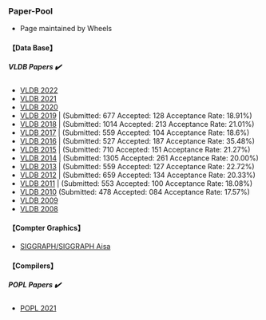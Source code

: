 ### Paper-Pool

* Page maintained by Wheels

#### 【Data Base】

#####  VLDB Papers :heavy_check_mark:


  * [VLDB 2022](http://vldb.org/pvldb/volumes/15)  
  * [VLDB 2021](https://www.aminer.cn/conf/611e57c792c7f9be2121cf6e)
  * [VLDB 2020](http://vldb.org/pvldb/volumes/13)
  * [VLDB 2019](http://vldb.org/pvldb/volumes/12)  |  (Submitted:  677     Accepted:   128    Acceptance Rate:  18.91%)
  * [VLDB 2018](http://vldb.org/pvldb/volumes/11)  |  (Submitted:  1014    Accepted:   213    Acceptance Rate:  21.01%)
  * [VLDB 2017](http://vldb.org/pvldb/volumes/10)  |  (Submitted:  559     Accepted:   104    Acceptance Rate:  18.6%)
  * [VLDB 2016](http://vldb.org/pvldb/volumes/9)   |  (Submitted:  527     Accepted:   187    Acceptance Rate:  35.48%)
  * [VLDB 2015](http://vldb.org/pvldb/volumes/8)   |  (Submitted:  710     Accepted:   151    Acceptance Rate:  21.27%)
  * [VLDB 2014](http://vldb.org/pvldb/volumes/7)   |  (Submitted:  1305    Accepted:   261    Acceptance Rate:  20.00%)
  * [VLDB 2013](http://vldb.org/pvldb/volumes/6)   |  (Submitted:  559     Accepted:   127    Acceptance Rate:  22.72%)
  * [VLDB 2012](http://vldb.org/pvldb/volumes/5)   |  (Submitted:  659     Accepted:   134    Acceptance Rate:  20.33%)
  * [VLDB 2011](http://vldb.org/pvldb/volumes/4)   |  (Submitted:  553     Accepted:   100    Acceptance Rate:  18.08%)
  * [VLDB 2010](http://vldb.org/pvldb/volumes/3)     (Submitted:   478     Accepted:   084    Acceptance Rate:  17.57%)
  * [VLDB 2009](http://vldb.org/pvldb/volumes/2)
  * [VLDB 2008](http://vldb.org/pvldb/volumes/1) 

#### 【Compter Graphics】

* [SIGGRAPH/SIGGRAPH Aisa](http://kesen.realtimerendering.com/)



#### 【Compilers】

#####  POPL Papers :heavy_check_mark:

* [POPL 2021](https://www.aminer.cn/conf/611d03d992c7f9be21d5f64e)




  
  
  
  
  
  
  
  
  
  
